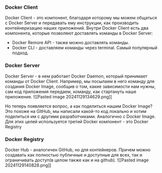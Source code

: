 ### Docker Client
Docker Client - это компонент, благодаря которому мы можем общаться с Docker Server и передавать ему инструкции, как производить контейнеризацию наших приложений.
Внутри Docker Client есть два компонента, которые позволяют доставлять команды в Docker Server:
- Docker Remore API - также можно доставлять команды. 
- Docker CLI - доставляем команды через terminal. Самый популярный подход.
### Docker Server
Docker Server - в нем работает Docker Daemon, который принимает команды от Docker Client. Например, мы посылаем в него команду для создания Docker Image, сообщив о том, какие зависимости нам нужны, сам код приложения передаем, команду, как стартануть наше приложение.
![[Pasted image 20241129134629.png]]

Но теперь появляется вопрос, а как поделиться нашим Docker Image? Это похоже на GitHub, мы написали какой-то код локально и хотим поделиться им с другими разработчиками. Аналогично с Docker Image. Для этих целей используется третий Docker компонент - это Docker Registry
### Docker Registry
Docker Hub - аналогичен GitHub, но для контейнеров. Причем можно создавать как полностью публичные и доступные для всех, так и ограничивать доступ(в целом также как и на github).
![[Pasted image 20241129140828.png]]
